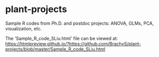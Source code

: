 # plant-projects
 Sample R codes from Ph.D. and postdoc projects: ANOVA, GLMs, PCA, visualization, etc.
 
 The 'Sample_R_code_SLiu.html' file can be viewed at:
 https://htmlpreview.github.io/?https://github.com/BrachyS/plant-projects/blob/master/Sample_R_code_SLiu.html
